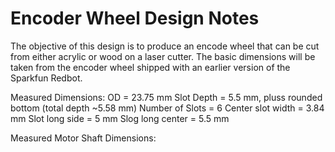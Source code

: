 # Encoder Wheel Design Notes

The objective of this design is to produce an encode wheel that can be cut from either acrylic or wood on a laser cutter.  The basic dimensions will be taken from the encoder wheel shipped with an earlier version of the Sparkfun Redbot.

Measured Dimensions:
OD = 23.75 mm
Slot Depth = 5.5 mm, pluss rounded bottom (total depth ~5.58 mm)
Number of Slots = 6
Center slot width = 3.84 mm
Slot long side = 5 mm
Slog long center = 5.5 mm

Measured Motor Shaft Dimensions:




